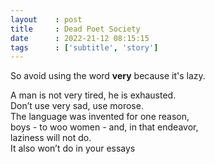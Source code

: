 ```yaml
---
layout    : post
title     : Dead Poet Society
date      : 2022-21-12 08:15:15
tags      : ['subtitle', 'story']
---
```


So avoid using the word **very** because it's lazy.
<!--more-->

A man is not very tired, he is exhausted.  
Don’t use very sad, use morose.  
The language was invented for one reason,  
boys - to woo women - and, in that endeavor,  
laziness will not do.  
It also won’t do in your essays

